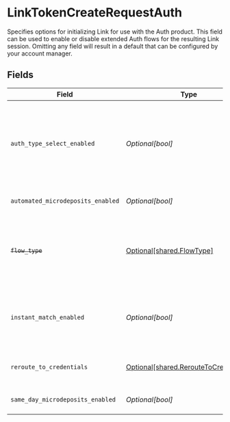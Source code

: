 # LinkTokenCreateRequestAuth

Specifies options for initializing Link for use with the Auth product. This field can be used to enable or disable extended Auth flows for the resulting Link session. Omitting any field will result in a default that can be configured by your account manager.


## Fields

| Field                                                                                                                                                                                                                                                                         | Type                                                                                                                                                                                                                                                                          | Required                                                                                                                                                                                                                                                                      | Description                                                                                                                                                                                                                                                                   |
| ----------------------------------------------------------------------------------------------------------------------------------------------------------------------------------------------------------------------------------------------------------------------------- | ----------------------------------------------------------------------------------------------------------------------------------------------------------------------------------------------------------------------------------------------------------------------------- | ----------------------------------------------------------------------------------------------------------------------------------------------------------------------------------------------------------------------------------------------------------------------------- | ----------------------------------------------------------------------------------------------------------------------------------------------------------------------------------------------------------------------------------------------------------------------------- |
| `auth_type_select_enabled`                                                                                                                                                                                                                                                    | *Optional[bool]*                                                                                                                                                                                                                                                              | :heavy_minus_sign:                                                                                                                                                                                                                                                            | Specifies whether Auth Type Select is enabled for the Link session, allowing the end user to choose between linking instantly or manually prior to selecting their financial institution. Note that this can only be true if `same_day_microdeposits_enabled` is set to true. |
| `automated_microdeposits_enabled`                                                                                                                                                                                                                                             | *Optional[bool]*                                                                                                                                                                                                                                                              | :heavy_minus_sign:                                                                                                                                                                                                                                                            | Specifies whether the Link session is enabled for the Automated Micro-deposits flow.                                                                                                                                                                                          |
| ~~`flow_type`~~                                                                                                                                                                                                                                                               | [Optional[shared.FlowType]](../../models/shared/flowtype.md)                                                                                                                                                                                                                  | :heavy_minus_sign:                                                                                                                                                                                                                                                            | : warning: ** DEPRECATED **: This will be removed in a future release, please migrate away from it as soon as possible.<br/><br/>This field has been deprecated in favor of `auth_type_select_enabled`.                                                                       |
| `instant_match_enabled`                                                                                                                                                                                                                                                       | *Optional[bool]*                                                                                                                                                                                                                                                              | :heavy_minus_sign:                                                                                                                                                                                                                                                            | Specifies whether the Link session is enabled for the Instant Match flow. As of November 2022, Instant Match will be enabled by default. Instant Match can be disabled by setting this field to `false`.                                                                      |
| `reroute_to_credentials`                                                                                                                                                                                                                                                      | [Optional[shared.RerouteToCredentials]](../../models/shared/reroutetocredentials.md)                                                                                                                                                                                          | :heavy_minus_sign:                                                                                                                                                                                                                                                            | Specifies what type of Reroute to Credentials pane should be used in the Link session for the Same Day Micro-deposits flow.                                                                                                                                                   |
| `same_day_microdeposits_enabled`                                                                                                                                                                                                                                              | *Optional[bool]*                                                                                                                                                                                                                                                              | :heavy_minus_sign:                                                                                                                                                                                                                                                            | Specifies whether the Link session is enabled for the Same Day Micro-deposits flow.                                                                                                                                                                                           |